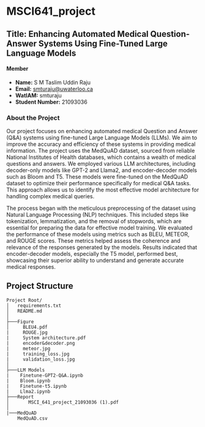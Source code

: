 # MSCI641_project
## Title: Enhancing Automated Medical Question-Answer Systems Using Fine-Tuned Large Language Models
#### Member
- **Name:** S M Taslim Uddin Raju 
- **Email:**  [smturaju@uwaterloo.ca](mailto:smturaju@uwaterloo.ca)  
- **WatIAM:** smturaju  
- **Student Number:** 21093036

### About the Project
Our project focuses on enhancing automated medical Question and Answer (Q&A) systems using fine-tuned Large Language Models (LLMs). We aim to improve the accuracy and efficiency of these systems in providing medical information. The project uses the MedQuAD dataset, sourced from reliable National Institutes of Health databases, which contains a wealth of medical questions and answers. We employed various LLM architectures, including decoder-only models like GPT-2 and Llama2, and encoder-decoder models such as Bloom and T5. These models were fine-tuned on the MedQuAD dataset to optimize their performance specifically for medical Q&A tasks. This approach allows us to identify the most effective model architecture for handling complex medical queries.

The process began with the meticulous preprocessing of the dataset using Natural Language Processing (NLP) techniques. This included steps like tokenization, lemmatization, and the removal of stopwords, which are essential for preparing the data for effective model training. We evaluated the performance of these models using metrics such as BLEU, METEOR, and ROUGE scores. These metrics helped assess the coherence and relevance of the responses generated by the models. Results indicated that encoder-decoder models, especially the T5 model, performed best, showcasing their superior ability to understand and generate accurate medical responses.

## Project Structure

```plaintext
Project Root/
│   requirements.txt
│   README.md
│
├───Figure
│     BLEU4.pdf
|     ROUGE.jpg
|     System architecture.pdf
|     encoder&decoder.png
|     meteor.jpg
|     training_loss.jpg
|     validation_loss.jpg
│
├───LLM Models
|    Finetune-GPT2-Q&A.ipynb
|    Bloom.ipynb
|    Finetune-t5.ipynb
|    Llma2.ipynb
├───Report
│       MSCI_641_project_21093036 (1).pdf
│
|───MedQuAD
    MedQuAD.csv
